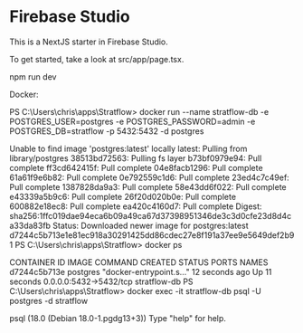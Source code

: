# Firebase Studio

This is a NextJS starter in Firebase Studio.

To get started, take a look at src/app/page.tsx.

npm run dev


Docker: 


PS C:\Users\chris\apps\Stratflow> docker run --name stratflow-db -e POSTGRES_USER=postgres -e POSTGRES_PASSWORD=admin -e POSTGRES_DB=stratflow -p 5432:5432 -d postgres
>>
Unable to find image 'postgres:latest' locally
latest: Pulling from library/postgres
38513bd72563: Pulling fs layer
b73bf0979e94: Pull complete
ff3cd642415f: Pull complete
04e8facb1296: Pull complete
61a61f9e6b82: Pull complete
0e792559c1d6: Pull complete
23ed4c7c49ef: Pull complete
1387828da9a3: Pull complete
58e43dd6f022: Pull complete
e43339a5b9c6: Pull complete
26f20d020b0e: Pull complete
600882e18ec8: Pull complete
ea420c4160d7: Pull complete
Digest: sha256:1ffc019dae94eca6b09a49ca67d37398951346de3c3d0cfe23d8d4ca33da83fb
Status: Downloaded newer image for postgres:latest
d7244c5b713e1e81ec918a30291425dd86cdec27e8f191a37ee9e5649def2b91
PS C:\Users\chris\apps\Stratflow> docker ps
>>
CONTAINER ID   IMAGE      COMMAND                  CREATED          STATUS          PORTS                    NAMES
d7244c5b713e   postgres   "docker-entrypoint.s…"   12 seconds ago   Up 11 seconds   0.0.0.0:5432->5432/tcp   stratflow-db
PS C:\Users\chris\apps\Stratflow> docker exec -it stratflow-db psql -U postgres -d stratflow
>>
psql (18.0 (Debian 18.0-1.pgdg13+3))
Type "help" for help.

